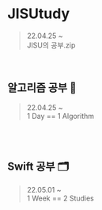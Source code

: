 # JISUtudy

> 22.04.25 ~ </br>JISU의 공부.zip


</br>

## 알고리즘 공부 🍎

> 22.04.25 ~ </br> 1 Day == 1 Algorithm
</br>



</br>

## Swift 공부 🗂

> 22.05.01 ~ </br> 1 Week == 2 Studies
